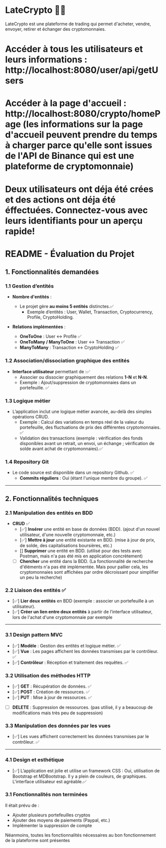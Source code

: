 # LateCrypto 🚀💸

LateCrypto est une plateforme de trading qui permet d'acheter, vendre, envoyer, retirer et échanger des cryptomonnaies.

# Accéder à tous les utilisateurs et leurs informations : http://localhost:8080/user/api/getUsers
# Accéder à la page d'accueil : http://localhost:8080/crypto/homePage (les informations sur la page d'accueil peuvent prendre du temps à charger parce qu'elle sont issues de l'API de Binance qui est une plateforme de cryptomonnaie)

# Deux utilisateurs ont déja été crées et des actions ont déja été éffectuées. Connectez-vous avec leurs identifiants pour un aperçu rapide!

# **README - Évaluation du Projet**

## **1. Fonctionnalités demandées**

### **1.1 Gestion d’entités**

- **Nombre d'entités** :
  - Le projet gère **au moins 5 entités** distinctes.✅
    - Exemple d’entités : User, Wallet, Transaction, Cryptocurrency, Profile, CryptoHolding.
      
- **Relations implémentées** :
  - **OneToOne** : User <-> Profile ✅
  - **OneToMany / ManyToOne** : User <-> Transaction ✅
  - **ManyToMany** : Transaction <-> CryptoHolding ✅

### **1.2 Association/dissociation graphique des entités**

- **Interface utilisateur** permettant de :✅
  - Associer ou dissocier graphiquement des relations **1-N** et **N-N**.
  - Exemple : Ajout/suppression de cryptomonnaies dans un portefeuille. ✅

### **1.3 Logique métier**
- L’application inclut une logique métier avancée, au-delà des simples opérations CRUD.
  - Exemple : Calcul des variations en temps réel de la valeur du portefeuille, des fluctuations de prix des différentes cryptomonnaies. ✅
  - Validation des transactions (exemple : vérification des fonds disponibles avant un retrait, un envoi, un échange ; vérification de solde avant achat de cryptomonnaies).✅

### **1.4 Repository Git**
- Le code source est disponible dans un repository Github. ✅
  - **Commits réguliers** : Oui (étant l'unique membre du groupe). ✅

---

## **2. Fonctionnalités techniques**

### **2.1 Manipulation des entités en BDD**

- **CRUD** ✅
  - [✅]  **Insérer** une entité en base de données (BDD). (ajout d'un nouvel utilisateur, d'une nouvelle cryptomonnaie, etc.)
  - [✅]  **Mettre à jour** une entité existante en BDD. (mise à jour de prix, de solde, des capitalisations boursières, etc.)
  - []  **Supprimer** une entité en BDD. (utilisé pour des tests avec Postman, mais n'a pas été mis en application concrètement)
  - [ ] **Chercher** une entité dans la BDD. (La fonctionnalité de recherche d'éléments n'a pas été implémentée. Mais pour pallier cela, les cryptomonnaies sont affichées par ordre décroissant pour simplifier un peu la recherche)

### **2.2 Liaison des entités** ✅
- [✅] **Lier deux entités** en BDD (exemple : associer un portefeuille à un utilisateur).
- [✅]  **Créer un lien entre deux entités** à partir de l’interface utilisateur, lors de l'achat d'une cryptomonnaie par exemple

---

### **3.1 Design pattern MVC**

- [✅]  **Modèle** : Gestion des entités et logique métier. ✅
- [✅]  **Vue** : Les pages affichent les données transmises par le contrôleur. ✅
- [✅]  **Contrôleur** : Réception et traitement des requêtes. ✅

### **3.2 Utilisation des méthodes HTTP**
- [✅]  **GET** : Récupération de données. ✅
- [✅]  **POST** : Création de ressources. ✅
- [✅]  **PUT** : Mise à jour de ressources. ✅
- [ ] **DELETE** : Suppression de ressources. (pas utilisé, il y a beaucoup de modifications mais très peu de suppression)

### **3.3 Manipulation des données par les vues**
- [✅]  Les vues affichent correctement les données transmises par le contrôleur. ✅

---

### **4.1 Design et esthétique**
- [✅]  L’application est jolie et utilise un framework CSS : Oui, utilisation de Bootstrap et MDBootstrap. Il y a plein de couleurs, de graphiques. L'interface utilisateur est agréable.✅

### **3.1 Fonctionnalités non terminées**
Il était prévu de :
- Ajouter plusieurs portefeuilles cryptos
- Ajouter des moyens de paiements (Paypal, etc.)
- Implémenter la suppression de compte

Néanmoins, toutes les fonctionnalités nécessaires au bon fonctionnement de la plateforme sont présentes
